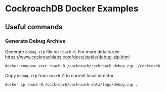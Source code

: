 # CockroachDB Docker Examples

## Useful commands

### Generate Debug Archive
Generate `debug.zip` file on `roach-0`.  For more details see https://www.cockroachlabs.com/docs/stable/debug-zip.html
```bash
docker-compose exec roach-0 /cockroach/cockroach debug zip ./cockroach-data/logs/debug.zip --insecure
```

Copy `debug.zip` from `roach-0` to current local director
```bash
docker cp roach-0:/cockroach/cockroach-data/logs/debug.zip .
```

